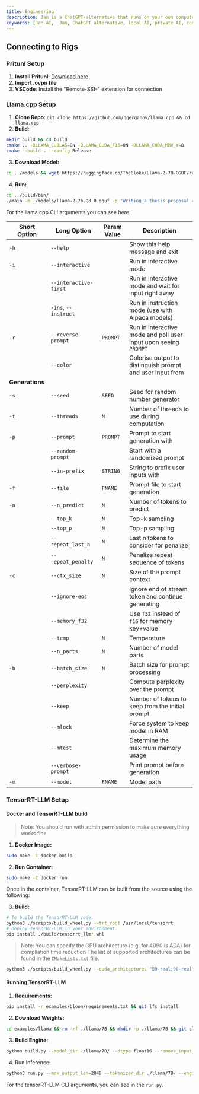 ```yaml
---
title: Engineering
description: Jan is a ChatGPT-alternative that runs on your own computer, with a local API server.
keywords: [Jan AI,  Jan, ChatGPT alternative, local AI, private AI, conversational AI, no-subscription fee, large language model ]
---
```


## Connecting to Rigs

### Pritunl Setup

1. **Install Pritunl**: [Download here](https://client.pritunl.com/#install)
2. **Import .ovpn file**
3. **VSCode**: Install the "Remote-SSH" extension for connection

### Llama.cpp Setup

1. **Clone Repo**: `git clone https://github.com/ggerganov/llama.cpp && cd llama.cpp`
2. **Build**: 
```bash
mkdir build && cd build
cmake .. -DLLAMA_CUBLAS=ON -DLLAMA_CUDA_F16=ON -DLLAMA_CUDA_MMV_Y=8
cmake --build . --config Release
```
3. **Download Model:**
```bash
cd ../models && wget https://huggingface.co/TheBloke/Llama-2-7B-GGUF/resolve/main/llama-2-7b.Q8_0.gguf
```
4. **Run:**
```bash
cd ../build/bin/
./main -m ./models/llama-2-7b.Q8_0.gguf -p "Writing a thesis proposal can be done in 10 simple steps:\nStep 1:" -n 2048 -e -ngl 100 -t 48
```

For the llama.cpp CLI arguments you can see here:

| Short Option | Long Option           | Param Value | Description |
|--------------|-----------------------|-------------|-------------|
| `-h`         | `--help`              |             | Show this help message and exit |
| `-i`         | `--interactive`       |             | Run in interactive mode |
|              | `--interactive-first` |             | Run in interactive mode and wait for input right away |
|              | `-ins`, `--instruct`  |             | Run in instruction mode (use with Alpaca models) |
| `-r`         | `--reverse-prompt`    | `PROMPT`    | Run in interactive mode and poll user input upon seeing `PROMPT` |
|              | `--color`             |             | Colorise output to distinguish prompt and user input from |
|**Generations**|
| `-s`         | `--seed`              | `SEED`      | Seed for random number generator |
| `-t`         | `--threads`           | `N`         | Number of threads to use during computation |
| `-p`         | `--prompt`            | `PROMPT`    | Prompt to start generation with |
|              | `--random-prompt`     |             | Start with a randomized prompt |
|              | `--in-prefix`         | `STRING`    | String to prefix user inputs with |
| `-f`         | `--file`              | `FNAME`     | Prompt file to start generation |
| `-n`         | `--n_predict`         | `N`         | Number of tokens to predict |
|              | `--top_k`             | `N`         | Top-k sampling |
|              | `--top_p`             | `N`         | Top-p sampling |
|              | `--repeat_last_n`     | `N`         | Last n tokens to consider for penalize |
|              | `--repeat_penalty`    | `N`         | Penalize repeat sequence of tokens |
| `-c`         | `--ctx_size`          | `N`         | Size of the prompt context |
|              | `--ignore-eos`        |             | Ignore end of stream token and continue generating |
|              | `--memory_f32`        |             | Use `f32` instead of `f16` for memory key+value |
|              | `--temp`              | `N`         | Temperature |
|              | `--n_parts`           | `N`         | Number of model parts |
| `-b`         | `--batch_size`        | `N`         | Batch size for prompt processing |
|              | `--perplexity`        |             | Compute perplexity over the prompt |
|              | `--keep`              |             | Number of tokens to keep from the initial prompt |
|              | `--mlock`             |             | Force system to keep model in RAM |
|              | `--mtest`             |             | Determine the maximum memory usage |
|              | `--verbose-prompt`    |             | Print prompt before generation |
| `-m`         | `--model`             | `FNAME`     | Model path |


### TensorRT-LLM Setup
#### **Docker and TensorRT-LLM build**

> Note: You should run with admin permission to make sure everything works fine

1. **Docker Image:**
```bash
sudo make -C docker build
```
2. **Run Container:** 
```bash
sudo make -C docker run
```

Once in the container, TensorRT-LLM can be built from the source using the following:

3. **Build:**
```bash
# To build the TensorRT-LLM code.
python3 ./scripts/build_wheel.py --trt_root /usr/local/tensorrt
# Deploy TensorRT-LLM in your environment.
pip install ./build/tensorrt_llm*.whl
```

> Note: You can specify the GPU architecture (e.g. for 4090 is ADA) for compilation time reduction
> The list of supported architectures can be found in the `CMakeLists.txt` file.

```bash
python3 ./scripts/build_wheel.py --cuda_architectures "89-real;90-real"
```

#### Running TensorRT-LLM
1. **Requirements:**
```bash
pip install -r examples/bloom/requirements.txt && git lfs install
```

2. **Download Weights:**
```bash
cd examples/llama && rm -rf ./llama/7B && mkdir -p ./llama/7B && git clone https://huggingface.co/NousResearch/Llama-2-7b-hf ./llama/7B
```

3. **Build Engine:**
```bash
python build.py --model_dir ./llama/7B/ --dtype float16 --remove_input_padding --use_gpt_attention_plugin float16 --enable_context_fmha --use_gemm_plugin float16 --use_weight_only --output_dir ./llama/7B/trt_engines/weight_only/1-gpu/
```

4. Run Inference:
```bash
python3 run.py --max_output_len=2048 --tokenizer_dir ./llama/7B/ --engine_dir=./llama/7B/trt_engines/weight_only/1-gpu/ --input_text "Writing a thesis proposal can be done in 10 simple steps:\nStep 1:"
```

For the tensorRT-LLM CLI arguments, you can see in the `run.py`.